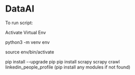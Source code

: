 # DataAI

To run script:

Activate Virtual Env

python3 -m venv env


source env/bin/activate

pip install --upgrade pip
pip install scrapy
scrapy crawl linkedin_people_profile
(pip install any modules if not found)
